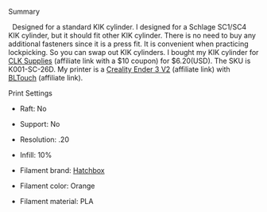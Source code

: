 Summary

&nbsp;&nbsp;Designed for a standard KIK cylinder. I designed for a Schlage SC1/SC4 KIK cylinder, but it should fit other KIK cylinder. There is no need to buy any additional fasteners since it is a press fit. It is convenient when practicing lockpicking. So you can swap out KIK cylinders. I bought my KIK cylinder for [CLK Supplies](http://i.refs.cc/TmbplSua?smile_ref=eyJzbWlsZV9zb3VyY2UiOiJzbWlsZV91aSIsInNtaWxlX21lZGl1bSI6IiIsInNtaWxlX2NhbXBhaWduIjoicmVmZXJyYWxfcHJvZ3JhbSIsInNtaWxlX2N1c3RvbWVyX2lkIjo2MTA3NDY1NzF9) (affiliate link with a $10 coupon) for $6.20(USD). The SKU is K001-SC-26D. My printer is a [Creality Ender 3 V2](https://www.banggood.com/Creality-3D-Ender-3-V2-Upgraded-3D-Printer-Kit-220x220x250mm-Printing-Size-TMC2208-or-Ultra-silent-32-bit-Mainboard-or-Carborundum-Glass-Platform-or-Mean-Well-Power-Supply-or-New-UI-4_3inch-Color-Screen-p-1661657.html?p=RD152133670907202110&custlinkid=1676961) (affiliate link) with [BLTouch](https://www.amazon.com/ANTCLABS-BLTouch-Leveling-Premium-Extension/dp/B07FR2LLZP/ref=sr_1_21?dchild=1&keywords=bl%2Btouch%2Bkit&qid=1634353260&sr=8-21&th=1) (affiliate link). 


Print Settings

* Raft: No

* Support: No 

* Resolution: .20 

* Infill: 10% 

* Filament brand: [Hatchbox](https://www.hatchbox3d.com/collections/pla-1-75mm)

* Filament color: Orange 

* Filament material: PLA
